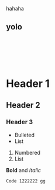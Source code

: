 hahaha
<br>
## yolo 


<br>
<br>
<br>
<br>

# Header 1
## Header 2
### Header 3

- Bulleted
- List

1. Numbered
2. List

**Bold** and _Italic_  <br>

`Code 1222222 gg`


